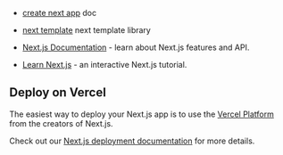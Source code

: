 - [create next app](https://nextjs.org/docs?utm_source=create-next-app&utm_medium=appdir-template&utm_campaign=create-next-app) doc

- [next template](https://vercel.com/templates?framework=next.js&utm_source=create-next-app&utm_medium=appdir-template&utm_campaign=create-next-app) next template library

- [Next.js Documentation](https://nextjs.org/docs) - learn about Next.js features and API.
- [Learn Next.js](https://nextjs.org/learn) - an interactive Next.js tutorial.

## Deploy on Vercel

The easiest way to deploy your Next.js app is to use the [Vercel Platform](https://vercel.com/new?utm_medium=default-template&filter=next.js&utm_source=create-next-app&utm_campaign=create-next-app-readme) from the creators of Next.js.

Check out our [Next.js deployment documentation](https://nextjs.org/docs/deployment) for more details.
